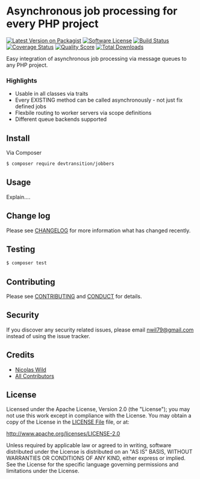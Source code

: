 # Asynchronous job processing for every PHP project

[![Latest Version on Packagist][ico-version]][link-packagist]
[![Software License][ico-license]](LICENSE.md)
[![Build Status][ico-travis]][link-travis]
[![Coverage Status][ico-scrutinizer]][link-scrutinizer]
[![Quality Score][ico-code-quality]][link-code-quality]
[![Total Downloads][ico-downloads]][link-downloads]

Easy integration of asynchronous job processing via message queues to any PHP project.

### Highlights
- Usable in all classes via traits
- Every EXISTING method can be called asynchronously - not just fix defined jobs
- Flexbile routing to worker servers via scope definitions
- Different queue backends supported

## Install

Via Composer

``` bash
$ composer require devtransition/jobbers
```

## Usage

Explain....

## Change log

Please see [CHANGELOG](CHANGELOG.md) for more information what has changed recently.

## Testing

``` bash
$ composer test
```

## Contributing

Please see [CONTRIBUTING](CONTRIBUTING.md) and [CONDUCT](CONDUCT.md) for details.

## Security

If you discover any security related issues, please email nwil79@gmail.com instead of using the issue tracker.

## Credits

- [Nicolas Wild][link-author]
- [All Contributors][link-contributors]

## License

Licensed under the Apache License, Version 2.0 (the "License");
you may not use this work except in compliance with the License.
You may obtain a copy of the License in the [LICENSE File](LICENSE) file, or at:

   http://www.apache.org/licenses/LICENSE-2.0

Unless required by applicable law or agreed to in writing, software
distributed under the License is distributed on an "AS IS" BASIS,
WITHOUT WARRANTIES OR CONDITIONS OF ANY KIND, either express or implied.
See the License for the specific language governing permissions and
limitations under the License.


[ico-version]: https://img.shields.io/packagist/v/devtransition/jobbers.svg?style=flat-square
[ico-license]: https://img.shields.io/badge/license-MIT-brightgreen.svg?style=flat-square
[ico-travis]: https://img.shields.io/travis/devtransition/jobbers/master.svg?style=flat-square
[ico-scrutinizer]: https://img.shields.io/scrutinizer/coverage/g/devtransition/jobbers.svg?style=flat-square
[ico-code-quality]: https://img.shields.io/scrutinizer/g/devtransition/jobbers.svg?style=flat-square
[ico-downloads]: https://img.shields.io/packagist/dt/devtransition/jobbers.svg?style=flat-square

[link-packagist]: https://packagist.org/packages/devtransition/jobbers
[link-travis]: https://travis-ci.org/devtransition/jobbers
[link-scrutinizer]: https://scrutinizer-ci.com/g/devtransition/jobbers/code-structure
[link-code-quality]: https://scrutinizer-ci.com/g/devtransition/jobbers
[link-downloads]: https://packagist.org/packages/devtransition/jobbers
[link-author]: https://github.com/devtransition
[link-contributors]: ../../contributors
